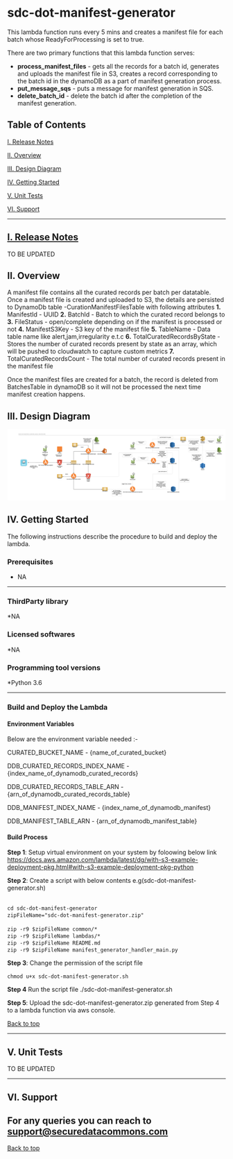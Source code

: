 
# sdc-dot-manifest-generator
This lambda function runs every 5 mins and creates a manifest file for each batch whose ReadyForProcessing is set to true.

There are two primary functions that this lambda function serves:
* **process_manifest_files** - gets all the records for a batch id, generates and uploads the manifest file in S3, creates a record corresponding to the batch id in the dynamoDB as a part of manifest generation process.
* **put_message_sqs** - puts a message for manifest generation in SQS.
* **delete_batch_id** - delete the batch id after the completion of the manifest generation.

<a name="toc"/>

## Table of Contents

[I. Release Notes](#release-notes)

[II. Overview](#overview)

[III. Design Diagram](#design-diagram)

[IV. Getting Started](#getting-started)

[V. Unit Tests](#unit-tests)

[VI. Support](#support)

---

<a name="release-notes"/>


## [I. Release Notes](ReleaseNotes.md)
TO BE UPDATED

<a name="overview"/>

## II. Overview
A manifest file contains all the curated records per batch per datatable.
Once a manifest file is created and uploaded to S3, the details are persisted to DynamoDb table <env>-CurationManifestFilesTable with following attributes
**1.** ManifestId - UUID
**2.** BatchId - Batch to which the curated record belongs to
**3.** FileStatus - open/complete depending on if the manifest is processed or not
**4.** ManifestS3Key - S3 key of the manifest file
**5.** TableName - Data table name like alert,jam,irregularity e.t.c
**6.** TotalCuratedRecordsByState - Stores the number of curated records present by state as an array, which will be pushed to cloudwatch to capture custom metrics
**7.** TotalCuratedRecordsCount - The total number of curated records present in the manifest file

Once the manifest files are created for a batch, the record is deleted from BatchesTable in dynamoDB so it will not be processed the next time manifest creation happens.

<a name="design-diagram"/>

## III. Design Diagram

![sdc-dot-manifest-generator](images/architecture.png)

<a name="getting-started"/>

## IV. Getting Started

The following instructions describe the procedure to build and deploy the lambda.

### Prerequisites
* NA 

---
### ThirdParty library

*NA

### Licensed softwares

*NA

### Programming tool versions

*Python 3.6


---
### Build and Deploy the Lambda

#### Environment Variables
Below are the environment variable needed :- 

CURATED_BUCKET_NAME - {name_of_curated_bucket}

DDB_CURATED_RECORDS_INDEX_NAME  - {index_name_of_dynamodb_curated_records}

DDB_CURATED_RECORDS_TABLE_ARN  - {arn_of_dynamodb_curated_records_table}

DDB_MANIFEST_INDEX_NAME - {index_name_of_dynamodb_manifest}

DDB_MANIFEST_TABLE_ARN - {arn_of_dynamodb_manifest_table}

#### Build Process

**Step 1**: Setup virtual environment on your system by foloowing below link
https://docs.aws.amazon.com/lambda/latest/dg/with-s3-example-deployment-pkg.html#with-s3-example-deployment-pkg-python

**Step 2**: Create a script with below contents e.g(sdc-dot-manifest-generator.sh)
```#!/bin/sh

cd sdc-dot-manifest-generator
zipFileName="sdc-dot-manifest-generator.zip"

zip -r9 $zipFileName common/*
zip -r9 $zipFileName lambdas/*
zip -r9 $zipFileName README.md
zip -r9 $zipFileName manifest_generator_handler_main.py
```

**Step 3**: Change the permission of the script file

```
chmod u+x sdc-dot-manifest-generator.sh
```

**Step 4** Run the script file
./sdc-dot-manifest-generator.sh

**Step 5**: Upload the sdc-dot-manifest-generator.zip generated from Step 4 to a lambda function via aws console.

[Back to top](#toc)

---
<a name="unit-tests"/>

## V. Unit Tests

TO BE UPDATED

---
<a name="support"/>

## VI. Support

For any queries you can reach to support@securedatacommons.com
---
[Back to top](#toc)
